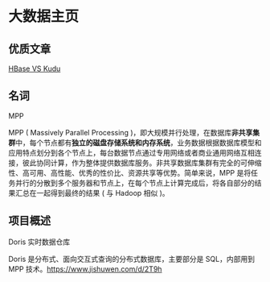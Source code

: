 # 大数据主页

## 优质文章

[HBase VS Kudu](https://bigdata.163.com/product/article/15)



## 名词

MPP

MPP ( Massively Parallel Processing )，即大规模并行处理，在数据库**非共享集群**中，每个节点都有**独立的磁盘存储系统和内存系统**，业务数据根据数据库模型和应用特点划分到各个节点上，每台数据节点通过专用网络或者商业通用网络互相连接，彼此协同计算，作为整体提供数据库服务。非共享数据库集群有完全的可伸缩性、高可用、高性能、优秀的性价比、资源共享等优势。简单来说，MPP 是将任务并行的分散到多个服务器和节点上，在每个节点上计算完成后，将各自部分的结果汇总在一起得到最终的结果 ( 与 Hadoop 相似 )。

## 项目概述

Doris 实时数据仓库

Doris 是分布式、面向交互式查询的分布式数据库，主要部分是 SQL，内部用到 MPP 技术。https://www.jishuwen.com/d/2T9h